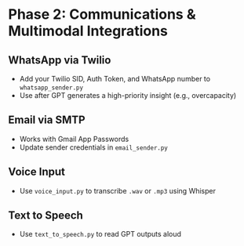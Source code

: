 
# Phase 2: Communications & Multimodal Integrations

## WhatsApp via Twilio
- Add your Twilio SID, Auth Token, and WhatsApp number to `whatsapp_sender.py`
- Use after GPT generates a high-priority insight (e.g., overcapacity)

## Email via SMTP
- Works with Gmail App Passwords
- Update sender credentials in `email_sender.py`

## Voice Input
- Use `voice_input.py` to transcribe `.wav` or `.mp3` using Whisper

## Text to Speech
- Use `text_to_speech.py` to read GPT outputs aloud
